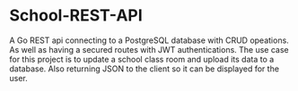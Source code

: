 # School-REST-API
A Go REST api connecting to a PostgreSQL database with CRUD opeations. As well as having a secured routes with JWT authentications. The use case for this project
is to update a school class room and upload its data to a database. Also returning JSON to the client so it can be displayed for the user.
